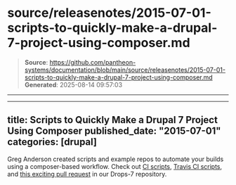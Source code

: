 # source/releasenotes/2015-07-01-scripts-to-quickly-make-a-drupal-7-project-using-composer.md

> **Source**: https://github.com/pantheon-systems/documentation/blob/main/source/releasenotes/2015-07-01-scripts-to-quickly-make-a-drupal-7-project-using-composer.md
> **Generated**: 2025-08-14 09:57:03

---

---
title: Scripts to Quickly Make a Drupal 7 Project Using Composer
published_date: "2015-07-01"
categories: [drupal]
---
Greg Anderson created scripts and example repos to automate your builds using a composer-based workflow. Check out [CI scripts](https://github.com/pantheon-systems/circle-scripts), [Travis CI scripts](https://github.com/pantheon-systems/travis-scripts), and [this exciting pull request](https://github.com/pantheon-systems/drops-7/pull/65) in our Drops-7 repository.
